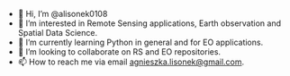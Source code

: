 - 👋 Hi, I’m @alisonek0108
- 👀 I’m interested in Remote Sensing applications, Earth observation and Spatial Data Science.
- 🌱 I’m currently learning Python in general and for EO applications. 
- 💞️ I’m looking to collaborate on RS and EO repositories.
- 📫 How to reach me via email agnieszka.lisonek@gmail.com.

<!---
alisonek0108/alisonek0108 is a ✨ special ✨ repository because its `README.md` (this file) appears on your GitHub profile.
You can click the Preview link to take a look at your changes.
--->
